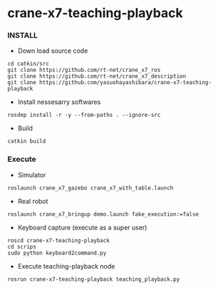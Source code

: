 # crane-x7-teaching-playback

### INSTALL

- Down load source code
```
cd catkin/src
git clone https://github.com/rt-net/crane_x7_ros
git clone https://github.com/rt-net/crane_x7_description
git clone https://github.com/yasuohayashibara/crane-x7-teaching-playback
```

- Install nessesarry softwares
```
rosdep install -r -y --from-paths . --ignore-src
```

- Build
```
catkin build
```

### Execute

- Simulator
```
roslaunch crane_x7_gazebo crane_x7_with_table.launch
```

- Real robot
```
roslaunch crane_x7_bringup demo.launch fake_execution:=false
```

- Keyboard capture (execute as a super user)
```
roscd crane-x7-teaching-playback
cd scrips
sudo python keyboard2command.py
```
- Execute teaching-playback node
```
rosrun crane-x7-teaching-playback teaching_playback.py
```
